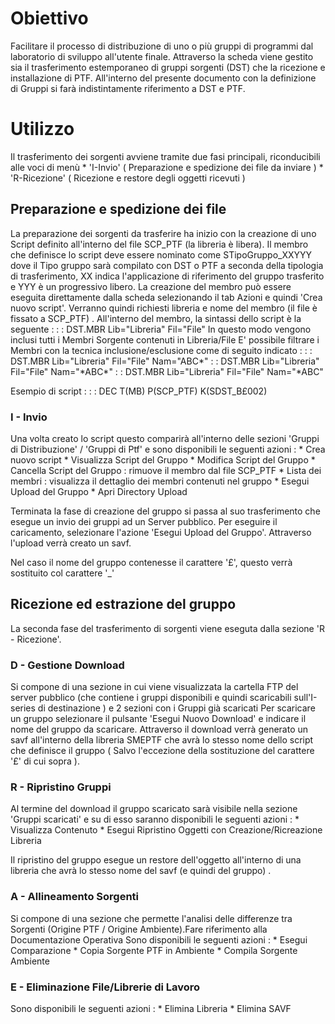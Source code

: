 # Obiettivo

Facilitare il processo di distribuzione di uno o più gruppi di programmi dal laboratorio di sviluppo all'utente finale. Attraverso la scheda viene gestito sia il trasferimento estemporaneo di gruppi sorgenti (DST) che la ricezione e installazione di PTF. All'interno del presente documento con la definizione di Gruppi si farà indistintamente riferimento a DST e PTF.



# Utilizzo

Il trasferimento dei sorgenti avviene tramite due fasi principali, riconducibili alle voci di menù
\* 'I-Invio'  ( Preparazione e spedizione dei file da inviare )
\* 'R-Ricezione' ( Ricezione e restore degli oggetti ricevuti )	

## Preparazione e spedizione dei file
La preparazione dei sorgenti da trasferire ha inizio con la creazione di uno Script  definito all'interno del file SCP_PTF (la libreria è libera). Il membro che definisce lo script deve essere nominato come STipoGruppo_XXYYY dove il Tipo gruppo sarà compilato con DST o PTF a seconda della tipologia di trasferimento, XX indica l'applicazione di riferimento del gruppo trasferito e YYY è un progressivo libero. La creazione del membro può essere eseguita direttamente dalla scheda selezionando il tab Azioni e quindi 'Crea nuovo script'. Verranno quindi richiesti libreria e nome del membro (il file è fissato a SCP_PTF) .
All'interno del membro, la sintassi dello script è la seguente : 
           :  : DST.MBR Lib="Libreria" Fil="File"
 In questo modo vengono inclusi tutti i Membri Sorgente contenuti in Libreria/File
E' possibile filtrare i Membri con la tecnica inclusione/esclusione come di seguito indicato : 
           :  : DST.MBR Lib="Libreria" Fil="File" Nam="ABC\*"
           :  : DST.MBR Lib="Libreria" Fil="File" Nam="\*ABC\*"
           :  : DST.MBR Lib="Libreria" Fil="File" Nam="\*ABC"

Esempio di script : 
 :  : DEC T(MB) P(SCP_PTF) K(SDST_B£002)

###   I - Invio
Una volta creato lo script questo comparirà all'interno delle sezioni 'Gruppi di Distribuzione' / 'Gruppi di Ptf' e  sono disponibili le seguenti azioni : 
 \* Crea nuovo script
 \* Visualizza Script del Gruppo
 \* Modifica Script del Gruppo
 \* Cancella Script del Gruppo :  rimuove il membro dal file SCP_PTF
 \* Lista dei membri :  visualizza il dettaglio dei membri contenuti nel gruppo
 \* Esegui Upload del Gruppo
 \* Apri Directory Upload

Terminata la fase di creazione del gruppo si passa al suo trasferimento che esegue un invio dei gruppi ad un Server pubblico.
Per eseguire il caricamento,  selezionare l'azione 'Esegui Upload del Gruppo'.
 Attraverso l'upload verrà creato un savf.

Nel caso il nome del gruppo contenesse il carattere '£', questo verrà sostituito col carattere '_'

## Ricezione ed estrazione del gruppo
La seconda fase del trasferimento di sorgenti viene eseguta dalla sezione 'R - Ricezione'.

###   D - Gestione Download
Si compone di una sezione in cui viene visualizzata la cartella FTP del server pubblico (che contiene i gruppi disponibili e quindi scaricabili sull'I-series di destinazione ) e 2 sezioni con i Gruppi già scaricati
Per scaricare un gruppo selezionare il pulsante 'Esegui Nuovo Download' e indicare il nome del gruppo da scaricare. Attraverso il download verrà generato un savf all'interno della libreria SMEPTF che avrà lo stesso nome dello script che definisce il gruppo ( Salvo l'eccezione della sostituzione del carattere '£' di cui sopra ).

###   R - Ripristino Gruppi
Al termine del download il gruppo scaricato sarà visibile nella sezione 'Gruppi scaricati' e su di esso saranno disponibili le seguenti azioni : 
 \* Visualizza Contenuto
 \* Esegui Ripristino Oggetti con Creazione/Ricreazione Libreria

Il ripristino del gruppo esegue un restore dell'oggetto all'interno di una libreria che avrà lo stesso nome del savf (e quindi del gruppo) .

###   A - Allineamento Sorgenti
Si compone di una sezione che permette l'analisi delle differenze tra Sorgenti (Origine PTF / Origine Ambiente).Fare riferimento alla Documentazione Operativa
Sono disponibili le seguenti azioni : 
 \* Esegui Comparazione
 \* Copia Sorgente PTF in Ambiente
 \* Compila Sorgente Ambiente

###   E - Eliminazione File/Librerie di Lavoro
Sono disponibili le seguenti azioni : 
 \* Elimina Libreria
 \* Elimina SAVF

